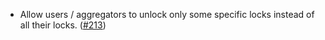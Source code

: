 - Allow users / aggregators to unlock only some specific locks instead of all their locks.
  ([\#213](https://github.com/informalsystems/hydro/pull/213))
